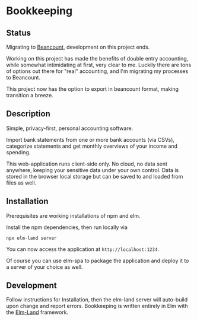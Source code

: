 # Bookkeeping

## Status

Migrating to [Beancount](https://beancount.github.io/docs/), development on this project ends.

Working on this project has made the benefits of double entry accounting, while somewhat intimidating at first, very clear to me. Luckily there are tons of options out there for "real" accounting, and I'm migrating my processes to Beancount.

This project now has the option to export in beancount format, making transition a breeze.

## Description

Simple, privacy-first, personal accounting software.

Import bank statements from one or more bank accounts (via CSVs), categorize statements and get monthly overviews of your income and spending.

This web-application runs client-side only. No cloud, no data sent anywhere, keeping your sensitive data under your own control. Data is stored in the browser local storage but can be saved to and loaded from files as well.

## Installation

Prerequisites are working installations of npm and elm.

Install the npm dependencies, then run locally via

    npx elm-land server

You can now access the application at `http://localhost:1234`.

Of course you can use elm-spa to package the application and deploy it to a server of your choice as well.

## Development

Follow instructions for Installation, then the elm-land server will auto-build upon change and report errors. Bookkeeping is written entirely in Elm with the [Elm-Land](https://elm.land) framework.
